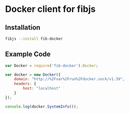 # Docker client for fibjs

## Installation

```bash
fibjs --install fib-docker
```

## Example Code

```JavaScript
var Docker = require('fib-docker').Docker;

var docker = new Docker({
    domain: "http://%2Fvar%2Frun%2Fdocker.sock/v1.39",
    headers: {
        host: "localhost"
    }
});

console.log(docker.SystemInfo());
```